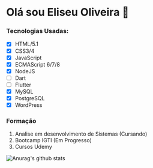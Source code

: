 
# Olá sou Eliseu Oliveira 👋

### Tecnologias Usadas:
- [X] HTML/5.1
- [X] CSS3/4
- [X] JavaScript
- [X] ECMAScript 6/7/8
- [X] NodeJS
- [ ] Dart
- [ ] Flutter
- [X] MySQL
- [x] PostgreSQL
- [x] WordPress

### Formação
1. Analise em desenvolvimento de Sistemas (Cursando)
2. Bootcamp IGTI (Em Progresso)
3. Cursos Udemy

![Anurag's github stats](https://github-readme-stats.vercel.app/api?username=eliseuTarGz&show_icons=true)

